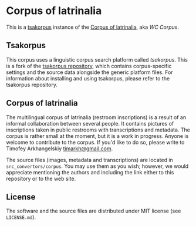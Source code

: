 # Corpus of latrinalia

This is a [tsakorpus](https://bitbucket.org/tsakorpus/tsakorpus/src/master/) instance of the [Corpus of latrinalia](https://linghub.ru/wc_corpus/index_en.html), aka *WC Corpus*.

## Tsakorpus

This corpus uses a linguistic corpus search platform called *tsakorpus*. This is a fork of the [tsakorpus repository](https://bitbucket.org/tsakorpus/tsakorpus/src/master/), which contains corpus-specific settings and the source data alongside the generic platform files. For information about installing and using tsakorpus, please refer to the tsakorpus repository.

## Corpus of latrinalia

The multilingual corpus of latrinalia (restroom inscriptions) is a result of an informal collaboration between several people. It contains pictures of inscriptions taken in public restrooms with transcriptions and metadata. The corpus is rather small at the moment, but it is a work in progress. Anyone is welcome to contribute to the corpus. If you'd like to do so, please write to Timofey Arkhangelskiy <timarkh@gmail.com>.

The source files (images, metadata and transcriptions) are located in ``src_convertors/corpus``. You may use them as you wish; however, we would appreciate mentioning the authors and including the link either to this repository or to the web site.

## License

The software and the source files are distributed under MIT license (see ``LICENSE.md``).
